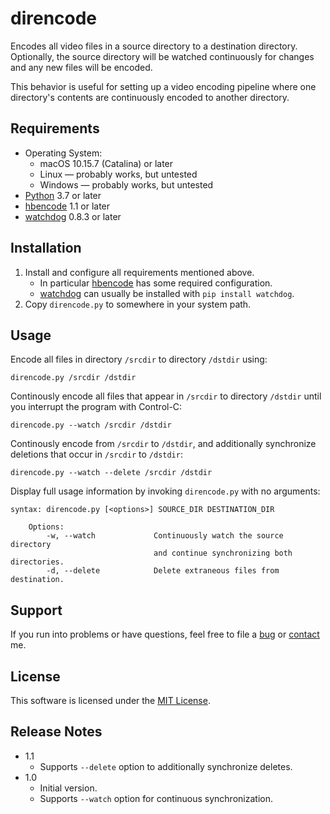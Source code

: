 # direncode

Encodes all video files in a source directory to a destination directory. Optionally, the source directory will be watched continuously for changes and any new files will be encoded.

This behavior is useful for setting up a video encoding pipeline where one directory's contents are continuously encoded to another directory.

## Requirements

* Operating System:
    * macOS 10.15.7 (Catalina) or later
    * Linux &mdash; probably works, but untested
    * Windows &mdash; probably works, but untested
* [Python] 3.7 or later
* [hbencode] 1.1 or later
* [watchdog] 0.8.3 or later

[Python]: http://www.python.org
[hbencode]: https://github.com/davidfstr/hbencode
[watchdog]: https://pypi.python.org/pypi/watchdog

## Installation

1. Install and configure all requirements mentioned above.
    * In particular [hbencode] has some required configuration.
    * [watchdog] can usually be installed with `pip install watchdog`.
2. Copy `direncode.py` to somewhere in your system path.

## Usage

Encode all files in directory `/srcdir` to directory `/dstdir` using:

```
direncode.py /srcdir /dstdir
```

Continously encode all files that appear in `/srcdir` to directory `/dstdir` until you interrupt the program with Control-C:

```
direncode.py --watch /srcdir /dstdir
```

Continously encode from `/srcdir` to `/dstdir`, and additionally synchronize deletions that occur in `/srcdir` to `/dstdir`:

```
direncode.py --watch --delete /srcdir /dstdir
```

Display full usage information by invoking `direncode.py` with no arguments:

```
syntax: direncode.py [<options>] SOURCE_DIR DESTINATION_DIR
    
    Options:
        -w, --watch             Continuously watch the source directory
                                and continue synchronizing both directories.
        -d, --delete            Delete extraneous files from destination.
```

## Support

If you run into problems or have questions, feel free to file a
[bug] or [contact] me.

[contact]: http://dafoster.net/about#contact
[bug]: https://github.com/davidfstr/direncode/issues

## License

This software is licensed under the [MIT License].

[MIT License]: https://github.com/davidfstr/direncode/blob/master/LICENSE.txt

## Release Notes

* 1.1
	* Supports `--delete` option to additionally synchronize deletes.
* 1.0
	* Initial version.
	* Supports `--watch` option for continuous synchronization.
